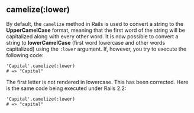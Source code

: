## camelize(:lower)

By default, the `camelize` method in Rails is used to convert a string to the **UpperCamelCase** format, meaning that the first word of the string will be capitalized along with every other word. It is now possible to convert a string to **lowerCamelCase** (first word lowercase and other words capitalized) using the `:lower` argument. If, however, you try to execute the following code:

	'Capital'.camelize(:lower)
	# => "Capital"

The first letter is not rendered in lowercase. This has been corrected. Here is the same code being executed under Rails 2.2:

	'Capital'.camelize(:lower)
	# => "capital"
